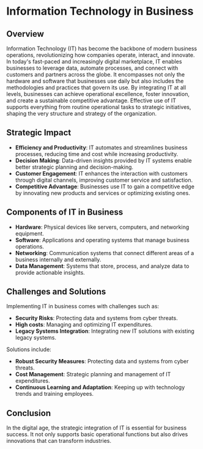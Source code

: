 
# Information Technology in Business

## Overview

Information Technology (IT) has become the backbone of modern business operations, revolutionizing how companies operate, interact, and innovate. In today's fast-paced and increasingly digital marketplace, IT enables businesses to leverage data, automate processes, and connect with customers and partners across the globe. It encompasses not only the hardware and software that businesses use daily but also includes the methodologies and practices that govern its use. By integrating IT at all levels, businesses can achieve operational excellence, foster innovation, and create a sustainable competitive advantage. Effective use of IT supports everything from routine operational tasks to strategic initiatives, shaping the very structure and strategy of the organization.

## Strategic Impact

- **Efficiency and Productivity**: IT automates and streamlines business processes, reducing time and cost while increasing productivity.
- **Decision Making**: Data-driven insights provided by IT systems enable better strategic planning and decision-making.
- **Customer Engagement**: IT enhances the interaction with customers through digital channels, improving customer service and satisfaction.
- **Competitive Advantage**: Businesses use IT to gain a competitive edge by innovating new products and services or optimizing existing ones.

## Components of IT in Business

- **Hardware**: Physical devices like servers, computers, and networking equipment.
- **Software**: Applications and operating systems that manage business operations.
- **Networking**: Communication systems that connect different areas of a business internally and externally.
- **Data Management**: Systems that store, process, and analyze data to provide actionable insights.

## Challenges and Solutions

Implementing IT in business comes with challenges such as: 
- **Security Risks**: Protecting data and systems from cyber threats.
- **High costs**: Managing and optimizing IT expenditures.
- **Legacy Systems Integration**: Integrating new IT solutions with existing legacy systems.

Solutions include:
- **Robust Security Measures**: Protecting data and systems from cyber threats.
- **Cost Management**: Strategic planning and management of IT expenditures.
- **Continuous Learning and Adaptation**: Keeping up with technology trends and training employees.

## Conclusion

In the digital age, the strategic integration of IT is essential for business success. It not only supports basic operational functions but also drives innovations that can transform industries.
